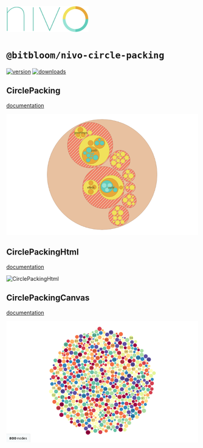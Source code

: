 <a href="https://nivo.rocks"><img alt="nivo" src="https://raw.githubusercontent.com/plouc/nivo/master/nivo.png" width="216" height="68"/></a>

# `@bitbloom/nivo-circle-packing`

[![version](https://img.shields.io/npm/v/@bitbloom/nivo-circle-packing?style=for-the-badge)](https://www.npmjs.com/package/@bitbloom/nivo-circle-packing)
[![downloads](https://img.shields.io/npm/dm/@bitbloom/nivo-circle-packing?style=for-the-badge)](https://www.npmjs.com/package/@bitbloom/nivo-circle-packing)

## CirclePacking

[documentation](http://nivo.rocks/circle-packing/)

![CirclePacking](https://raw.githubusercontent.com/plouc/nivo/master/website/src/assets/captures/circle-packing.png)

## CirclePackingHtml

[documentation](http://nivo.rocks/circle-packing/html/)

![CirclePackingHtml](https://raw.githubusercontent.com/plouc/nivo/master/website/src/assets/captures/circle-packing-html.png)

## CirclePackingCanvas

[documentation](http://nivo.rocks/circle-packing/canvas/)

![CirclePackingCanvas](https://raw.githubusercontent.com/plouc/nivo/master/website/src/assets/captures/circle-packing-canvas.png)
